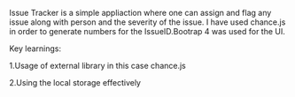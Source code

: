 Issue Tracker is a simple appliaction where one can assign and flag any issue along with person and the severity of the issue.
I have used chance.js in order to generate numbers for the IssueID.Bootrap 4 was used for the UI.

Key learnings:

1.Usage of external library in this case chance.js

2.Using the local storage effectively


